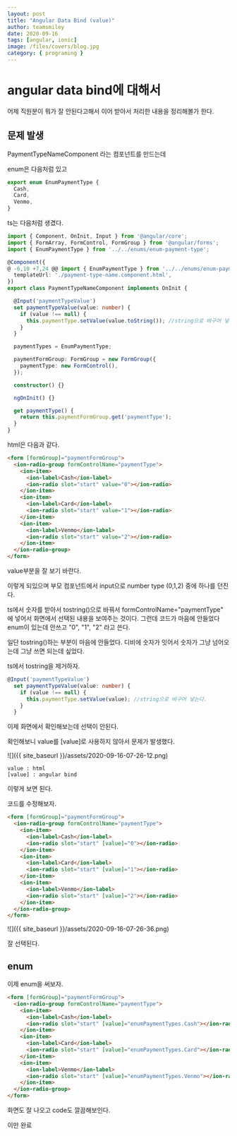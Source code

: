 ```yaml
---
layout: post
title: "Angular Data Bind (value)"
author: teamsmiley
date: 2020-09-16
tags: [angular, ionic]
image: /files/covers/blog.jpg
category: { programing }
---
```


# angular data bind에 대해서

어제 직원분이 뭐가 잘 안된다고해서 이어 받아서 처리한 내용을 정리해볼가 한다.

## 문제 발생

PaymentTypeNameComponent 라는 컴포넌트를 만드는데

enum은 다음처럼 있고

```ts
export enum EnumPaymentType {
  Cash,
  Card,
  Venmo,
}
```

ts는 다음처럼 생겼다.

```ts
import { Component, OnInit, Input } from '@angular/core';
import { FormArray, FormControl, FormGroup } from '@angular/forms';
import { EnumPaymentType } from '../../enums/enum-payment-type';

@Component({
@ -6,10 +7,24 @@ import { EnumPaymentType } from '../../enums/enum-payment-type';
  templateUrl: './payment-type-name.component.html',
})
export class PaymentTypeNameComponent implements OnInit {

  @Input('paymentTypeValue')
  set paymentTypeValue(value: number) {
    if (value !== null) {
      this.paymentType.setValue(value.toString()); //string으로 바구어 넣는다.
    }
  }

  paymentTypes = EnumPaymentType;

  paymentFormGroup: FormGroup = new FormGroup({
    paymentType: new FormControl(),
  });

  constructor() {}

  ngOnInit() {}

  get paymentType() {
    return this.paymentFormGroup.get('paymentType');
  }
}
```

html은 다음과 같다.

```html
<form [formGroup]="paymentFormGroup">
  <ion-radio-group formControlName="paymentType">
    <ion-item>
      <ion-label>Cash</ion-label>
      <ion-radio slot="start" value="0"></ion-radio>
    </ion-item>
    <ion-item>
      <ion-label>Card</ion-label>
      <ion-radio slot="start" value="1"></ion-radio>
    </ion-item>
    <ion-item>
      <ion-label>Venmo</ion-label>
      <ion-radio slot="start" value="2"></ion-radio>
    </ion-item>
  </ion-radio-group>
</form>
```

value부분을 잘 보기 바란다.

이렇게 되있으며 부모 컴포넌트에서 input으로 number type (0,1,2) 중에 하나를 던진다.

ts에서 숫자를 받아서 tostring()으로 바꿔서 formControlName="paymentType" 에 넣어서 화면에서 선택된 내용을 보여주는 것이다. 그런데 코드가 마음에 안들었다 enum이 있는데 안쓰고 "0", "1", "2" 라고 쓴다.

일단 tostring()하는 부분이 마음에 안들었다. 디비에 숫자가 잇어서 숫자가 그냥 넘어오는데 그냥 쓰면 되는데 싶었다.

ts에서 tostring을 제거하자.

```ts
@Input('paymentTypeValue')
  set paymentTypeValue(value: number) {
    if (value !== null) {
      this.paymentType.setValue(value); //string으로 바구어 넣는다.
    }
  }
```

이제 화면에서 확인해보는데 선택이 안된다.

확인해보니 value를 [value]로 사용하지 않아서 문제가 발생했다.

![]({{ site_baseurl }}/assets/2020-09-16-07-26-12.png)

```
value : html
[value] : angular bind
```

이렇게 보면 된다.

코드를 수정해보자.

```html
<form [formGroup]="paymentFormGroup">
  <ion-radio-group formControlName="paymentType">
    <ion-item>
      <ion-label>Cash</ion-label>
      <ion-radio slot="start" [value]="0"></ion-radio>
    </ion-item>
    <ion-item>
      <ion-label>Card</ion-label>
      <ion-radio slot="start" [value]="1"></ion-radio>
    </ion-item>
    <ion-item>
      <ion-label>Venmo</ion-label>
      <ion-radio slot="start" [value]="2"></ion-radio>
    </ion-item>
  </ion-radio-group>
</form>
```

![]({{ site_baseurl }}/assets/2020-09-16-07-26-36.png)

잘 선택된다.

## enum

이제 enum을 써보자.

```html
<form [formGroup]="paymentFormGroup">
  <ion-radio-group formControlName="paymentType">
    <ion-item>
      <ion-label>Cash</ion-label>
      <ion-radio slot="start" [value]="enumPaymentTypes.Cash"></ion-radio>
    </ion-item>
    <ion-item>
      <ion-label>Card</ion-label>
      <ion-radio slot="start" [value]="enumPaymentTypes.Card"></ion-radio>
    </ion-item>
    <ion-item>
      <ion-label>Venmo</ion-label>
      <ion-radio slot="start" [value]="enumPaymentTypes.Venmo"></ion-radio>
    </ion-item>
  </ion-radio-group>
</form>
```

화면도 잘 나오고 code도 깔끔해보인다.

이만 완료

